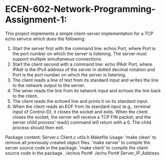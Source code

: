 # ECEN-602-Network-Programming-Assignment-1:

This project implements a simple client-server implementation for a TCP echo service which does the following:

1. Start the server first with the command line: echos Port, where Port is
the port number on which the server is listening. The server must support
multiple simultaneous connections.
2. Start the client second with a command line: echo IPAdr Port, where
IPAdr is the IPv4 address of the server in dotted decimal notation and
Port is the port number on which the server is listening.
3. The client reads a line of text from its standard input and writes the line to
the network output to the server.
4. The sever reads the line from its network input and echoes the line back to
the client.
5. The client reads the echoed line and prints it on its standard input.
6. When the client reads an EOF from its standard input (e.g., terminal input
of Control-D), it closes the socket and exits. When the client closes the
socket, the server will receive a TCP FIN packet, and the server child
process’ read() command will return with a 0. The child process should then
exit.

Package content:
Server.c
Client.c
utils.h
Makefile
Usage:
'make clean' to remove all previously created object files.
'make server' to compile the server source code in the package.
'make client' to compile the client source code in the package.
./echos Port#
./echo Port# Server_IP_Address

